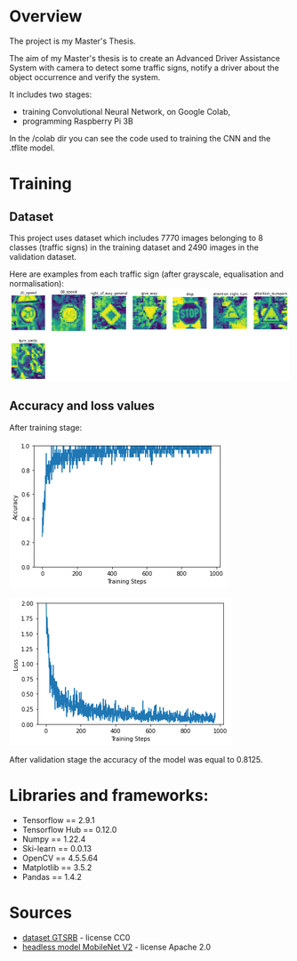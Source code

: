 # Overview
The project is my Master's Thesis.

The aim of my Master's thesis is to create an Advanced Driver Assistance System with camera to detect some traffic signs, 
notify a driver about the object occurrence and verify the system.

It includes two stages:
* training Convolutional Neural Network, on Google Colab,
* programming Raspberry Pi 3B

In the /colab dir you can see the code used to training the CNN and the .tflite model. 

# Training
## Dataset
This project uses dataset which includes 7770 images belonging to 8 classes (traffic signs) in the training dataset and 
2490 images in the validation dataset.

Here are examples from each traffic sign (after grayscale, equalisation and normalisation):
![Examples for each traffic sign](/media/traffic_signs.png)

## Accuracy and loss values
After training stage:

![Accuracy](/media/accuracy.png)

![Loss](/media/loss.png)

After validation stage the accuracy of the model was equal to 0.8125.

# Libraries and frameworks:
* Tensorflow == 2.9.1
* Tensorflow Hub == 0.12.0
* Numpy == 1.22.4
* Ski-learn == 0.0.13
* OpenCV == 4.5.5.64
* Matplotlib == 3.5.2
* Pandas == 1.4.2

# Sources
* [dataset GTSRB](https://www.kaggle.com/datasets/meowmeowmeowmeowmeow/gtsrb-german-traffic-sign) - license CC0
* [headless model MobileNet V2](https://tfhub.dev/google/imagenet/mobilenet_v2_100_224/feature_vector/4) - license Apache 2.0
